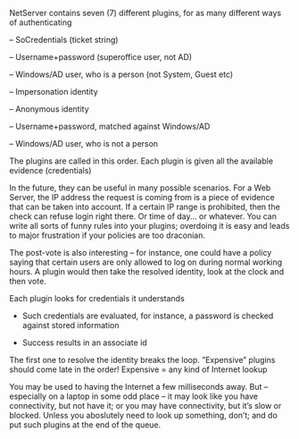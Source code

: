 <properties date="2016-05-11"
SortOrder="43"
/>

NetServer contains seven (7) different plugins, for as many different ways of authenticating

–       SoCredentials (ticket string)

–       Username+password (superoffice user, not AD)

–       Windows/AD user, who is a person (not System, Guest etc)

–       Impersonation identity

–       Anonymous identity

–       Username+password, matched against Windows/AD

–       Windows/AD user, who is not a person

The plugins are called in this order. Each plugin is given all the available evidence (credentials)

In the future, they can be useful in many possible scenarios. For a Web Server, the IP address the request is coming from is a piece of evidence that can be taken into account. If a certain IP range is prohibited, then the check can refuse login right there. Or time of day... or whatever. You can write all sorts of funny rules into your plugins; overdoing it is easy and leads to major frustration if your policies are too draconian.

The post-vote is also interesting – for instance, one could have a policy saying that certain users are only allowed to log on during normal working hours. A plugin would then take the resolved identity, look at the clock and then vote.

Each plugin looks for credentials it understands

* Such credentials are evaluated, for instance, a password is checked against stored information

* Success results in an associate id

The first one to resolve the identity breaks the loop.
”Expensive” plugins should come late in the order!   Expensive = any kind of Internet lookup

You may be used to having the Internet a few milliseconds away. But – especially on a laptop in some odd place – it may look like you have connectivity, but not have it; or you may have connectivity, but it’s slow or blocked. Unless you aboslutely need to look up something, don’t; and do put such plugins at the end of the queue.

